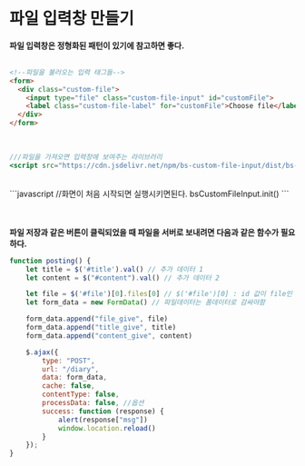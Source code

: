 파일 입력창 만들기
==


**파일 입력창은 정형화된 패턴이 있기에 참고하면 좋다.**
<br><br>
```html
<!--파일을 불러오는 입력 태그들-->
<form>
  <div class="custom-file">
    <input type="file" class="custom-file-input" id="customFile">
    <label class="custom-file-label" for="customFile">Choose file</label>
  </div>
</form>
```
<br>

```jsx
///파일을 가져오면 입력창에 보여주는 라이브러리
<script src="https://cdn.jsdelivr.net/npm/bs-custom-file-input/dist/bs-custom-file-input.js"></script>
```
<br>
```javascript
//화면이 처음 시작되면 실행시키면된다.
bsCustomFileInput.init()
```

<br><br>
**파일 저장과 같은 버튼이 클릭되었을 때 파일을 서버로 보내려면 다음과 같은 함수가 필요하다.**
<br>

```javascript
function posting() {
    let title = $('#title').val() // 추가 데이터 1
    let content = $("#content").val() // 추가 데이터 2

    let file = $('#file')[0].files[0] // $('#file')[0] : id 값이 file인 태그 하나를 가져온다. .files[0] 은 그 태그에 해당하는 데이터들 중 첫번째이다.
    let form_data = new FormData() // 파일데이터는 폼데이터로 감싸야함

    form_data.append("file_give", file)
    form_data.append("title_give", title)
    form_data.append("content_give", content)

    $.ajax({
        type: "POST",
        url: "/diary",
        data: form_data,
        cache: false,
        contentType: false,
        processData: false, //옵션
        success: function (response) {
            alert(response["msg"])
            window.location.reload()
        }
    });
}
```
